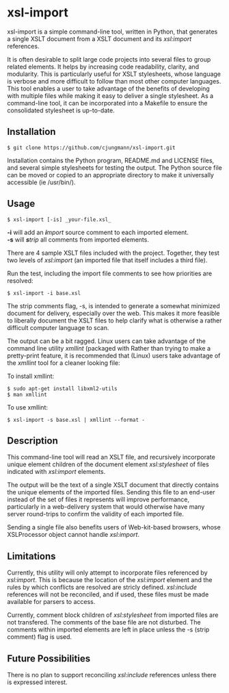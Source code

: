 # xsl-import

xsl-import is a simple command-line tool, written in Python, that generates a
single XSLT document from a XSLT document and its _xsl:import_ references.

It is often desirable to split large code projects into several files to group
related elements.  It helps by increasing code readability, clarity, and modularity.
This is particularly useful for XSLT stylesheets, whose language is verbose and
more difficult to follow than most other computer languages.  This tool enables
a user to take advantage of the benefits of developing with multiple files while
making it easy to deliver a single stylesheet.  As a command-line tool, it can
be incorporated into a Makefile to ensure the consolidated stylesheet is up-to-date.
## Installation

~~~
$ git clone https://github.com/cjungmann/xsl-import.git
~~~

Installation contains the Python program, README.md and LICENSE files, and several
simple stylesheets for testing the output.  The Python source file can be moved or
copied to an appropriate directory to make it universally accessible (ie /usr/bin/).

## Usage

~~~
$ xsl-import [-is] _your-file.xsl_
~~~

**-i** will add an _**i**mport_ source comment to each imported element.  
**-s** will _**s**trip_ all comments from imported elements.

There are 4 sample XSLT files included with the project.  Together, they test
two levels of _xsl:import_ (an imported file that itself includes a third file).

Run the test, including the import file comments to see how priorities are
resolved:

~~~
$ xsl-import -i base.xsl
~~~

The strip comments flag, -s, is intended to generate a somewhat minimized
document for delivery, especially over the web.  This makes it more feasible
to liberally document the XSLT files to help clarify what is otherwise a
rather difficult computer language to scan.

The output can be a bit ragged.  Linux users can take advantage of the
command line utility _xmllint_ (packaged with Rather than trying to make a pretty-print
feature, it is recommended that (Linux) users take advantage of the _xmllint_
tool for a cleaner looking file:

To install xmllint:
~~~
$ sudo apt-get install libxml2-utils
$ man xmllint
~~~

To use xmllint:
~~~
$ xsl-import -s base.xsl | xmllint --format -
~~~

## Description

This command-line tool will read an XSLT file, and recursively incorporate
unique element children of the document element _xsl:stylesheet_ of files indicated
with _xsl:import_ elements.

The output will be the text of a single XSLT document that directly contains the
unique elements of the imported files.  Sending this file to an end-user instead
of the set of files it represents will improve performance, particularly in a
web-delivery system that would otherwise have many server round-trips to confirm
the validity of each imported file.

Sending a single file also benefits users of Web-kit-based browsers, whose
XSLProcessor object cannot handle _xsl:import_.

## Limitations

Currently, this utility will only attempt to incorporate files referenced by
_xsl:import_.  This is because the location of the _xsl:import_ element and the
rules by which conflicts are resolved are stricly defined.  _xsl:include_
references will not be reconciled, and if used, these files must be made
available for parsers to access.

Currently, comment block children of _xsl:stylesheet_ from imported files are
not transfered.  The comments of the base file are not disturbed.  The comments
within imported elements are left in place unless the -s (strip comment) flag
is used.

## Future Possibilities

There is no plan to support reconciling _xsl:include_ references unless there is
expressed interest.
